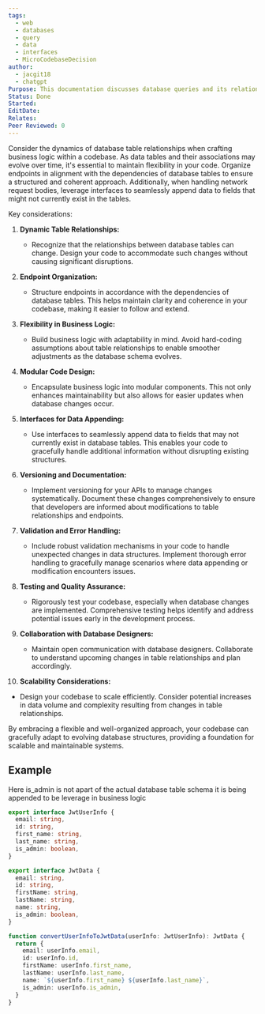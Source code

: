 ```yaml
---
tags:
  - web
  - databases
  - query
  - data
  - interfaces
  - MicroCodebaseDecision
author:
  - jacgit18
  - chatgpt
Purpose: This documentation discusses database queries and its relationship to server endpoints.
Status: Done
Started: 
EditDate: 
Relates: 
Peer Reviewed: 0
---
```

Consider the dynamics of database table relationships when crafting business logic within a codebase. As data tables and their associations may evolve over time, it's essential to maintain flexibility in your code. Organize endpoints in alignment with the dependencies of database tables to ensure a structured and coherent approach. Additionally, when handling network request bodies, leverage interfaces to seamlessly append data to fields that might not currently exist in the tables.

Key considerations:

1. **Dynamic Table Relationships:**
   - Recognize that the relationships between database tables can change. Design your code to accommodate such changes without causing significant disruptions.

2. **Endpoint Organization:**
   - Structure endpoints in accordance with the dependencies of database tables. This helps maintain clarity and coherence in your codebase, making it easier to follow and extend.

3. **Flexibility in Business Logic:**
   - Build business logic with adaptability in mind. Avoid hard-coding assumptions about table relationships to enable smoother adjustments as the database schema evolves.

4. **Modular Code Design:**
   - Encapsulate business logic into modular components. This not only enhances maintainability but also allows for easier updates when database changes occur.

5. **Interfaces for Data Appending:**
   - Use interfaces to seamlessly append data to fields that may not currently exist in database tables. This enables your code to gracefully handle additional information without disrupting existing structures.

6. **Versioning and Documentation:**
   - Implement versioning for your APIs to manage changes systematically. Document these changes comprehensively to ensure that developers are informed about modifications to table relationships and endpoints.

7. **Validation and Error Handling:**
   - Include robust validation mechanisms in your code to handle unexpected changes in data structures. Implement thorough error handling to gracefully manage scenarios where data appending or modification encounters issues.

8. **Testing and Quality Assurance:**
   - Rigorously test your codebase, especially when database changes are implemented. Comprehensive testing helps identify and address potential issues early in the development process.

9. **Collaboration with Database Designers:**
   - Maintain open communication with database designers. Collaborate to understand upcoming changes in table relationships and plan accordingly.

10. **Scalability Considerations:**
   - Design your codebase to scale efficiently. Consider potential increases in data volume and complexity resulting from changes in table relationships.

By embracing a flexible and well-organized approach, your codebase can gracefully adapt to evolving database structures, providing a foundation for scalable and maintainable systems.

## Example
Here is_admin is not apart of the actual database table schema it is being appended to be leverage in business logic

```typescript
export interface JwtUserInfo {
  email: string,
  id: string,
  first_name: string,
  last_name: string,
  is_admin: boolean,
}

export interface JwtData {
  email: string,
  id: string,
  firstName: string,
  lastName: string,
  name: string,
  is_admin: boolean,
}

function convertUserInfoToJwtData(userInfo: JwtUserInfo): JwtData {
  return {
    email: userInfo.email,
    id: userInfo.id,
    firstName: userInfo.first_name,
    lastName: userInfo.last_name,
    name: `${userInfo.first_name} ${userInfo.last_name}`,
    is_admin: userInfo.is_admin,
  }
}
```


